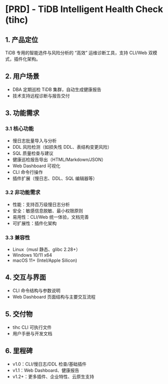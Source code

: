 # [PRD] - TiDB Intelligent Health Check (tihc)

## 1. 产品定位
TiDB 专用的智能选件与风险分析的 “高效” 运维诊断工具，支持 CLI/Web 双模式，插件化架构。

## 2. 用户场景
- DBA 定期巡检 TiDB 集群，自动生成健康报告
- 技术支持远程诊断与报告交付

## 3. 功能需求
### 3.1 核心功能
- 慢日志批量导入与分析
- DDL 风险检测（如损失性 DDL、表结构变更风险）
- SQL 质量检查与建议
- 健康巡检报告导出（HTML/Markdown/JSON）
- Web Dashboard 可视化
- CLI 命令行操作
- 插件扩展（慢日志、DDL、SQL 编辑器等）

### 3.2 非功能需求
- 性能：支持百万级慢日志分析
- 安全：敏感信息脱敏、最小权限原则
- 易用性：CLI/Web 统一体验，文档完善
- 可扩展性：插件化架构

### 3.3 兼容性
- Linux（musl 静态、glibc 2.28+）
- Windows 10/11 x64
- macOS 11+ (Intel/Apple Silicon)

## 4. 交互与界面
- CLI 命令结构与参数说明
- Web Dashboard 页面结构与主要交互流程

## 5. 交付物
- tihc CLI 可执行文件
- 用户手册与开发文档

## 6. 里程碑
- v1.0：CLI/慢日志/DDL 检查/基础插件
- v1.1：Web Dashboard、健康报告
- v1.2+：更多插件、企业特性、云原生支持
